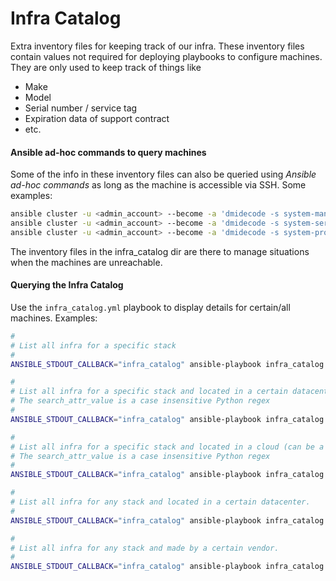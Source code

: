 # Infra Catalog

Extra inventory files for keeping track of our infra.
These inventory files contain values not required for deploying playbooks to configure machines.
They are only used to keep track of things like

 * Make
 * Model
 * Serial number / service tag
 * Expiration data of support contract
 * etc.

#### Ansible ad-hoc commands to query machines

Some of the info in these inventory files can also be queried using _Ansible ad-hoc commands_ as long as the machine is accessible via SSH.
Some examples:

```bash
ansible cluster -u <admin_account> --become -a 'dmidecode -s system-manufacturer'
ansible cluster -u <admin_account> --become -a 'dmidecode -s system-serial-number'
ansible cluster -u <admin_account> --become -a 'dmidecode -s system-product-name'
```

The inventory files in the infra_catalog dir are there to manage situations when the machines are unreachable.

#### Querying the Infra Catalog

Use the ```infra_catalog.yml``` playbook to display details for certain/all machines.
Examples:

```bash
#
# List all infra for a specific stack
#
ANSIBLE_STDOUT_CALLBACK="infra_catalog" ansible-playbook infra_catalog.yml -i infra_catalog/betabarrel_cluster.yml

#
# List all infra for a specific stack and located in a certain datacenter.
# The search_attr_value is a case insensitive Python regex
#
ANSIBLE_STDOUT_CALLBACK="infra_catalog" ansible-playbook infra_catalog.yml -i infra_catalog/betabarrel_cluster.yml  -e 'search_attr_name=location' -e 'search_attr_value=dce'

#
# List all infra for a specific stack and located in a cloud (can be a VM or bare metal machine)
# The search_attr_value is a case insensitive Python regex
#
ANSIBLE_STDOUT_CALLBACK="infra_catalog" ansible-playbook infra_catalog.yml -i infra_catalog/betabarrel_cluster.yml  -e 'search_attr_name=location' -e 'search_attr_value=cloud'

#
# List all infra for any stack and located in a certain datacenter.
#
ANSIBLE_STDOUT_CALLBACK="infra_catalog" ansible-playbook infra_catalog.yml -i infra_catalog/ -e 'search_attr_name=location' -e 'search_attr_value=cbc'

#
# List all infra for any stack and made by a certain vendor.
#
ANSIBLE_STDOUT_CALLBACK="infra_catalog" ansible-playbook infra_catalog.yml -i infra_catalog/ -e 'search_attr_name=make' -e 'search_attr_value=dell'
```
